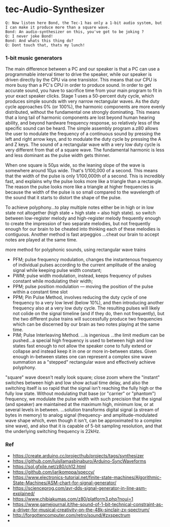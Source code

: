 # tec-Audio-Synthesizer

```
Q: Now listen here Bond, the Tec-1 has only a 1-bit audio system, but I can make it produce more than a square wave. 
Bond: An audio-synthesizer on this, you've got to be joking ? 
Q: I never joke Bond!
Bond: And whats this thing do?
Q: Dont touch that, thats my lunch!
```



### 1-bit music generators 
The main difference between a PC and our speaker is that a PC can use a programmable interval timer to drive the speaker, while our speaker is driven directly by the CPU via one transistor. This means that our CPU is more busy than a PC's CPU in order to produce sound. In order to get accurate sound, you have to sacrifice time from your main program to fit in your exact speaker clicks. Stage 1 uses a 50-percent duty cycle, which produces simple sounds with very narrow rectangular waves. As the duty cycle approaches 0% (or 100%), the harmonic components are more evenly distributed, without the fundamental one strongly dominating. This means that a long tail of harmonic components are lost beyond human hearing ability, and beyond hardware frequency response, so relatively less of the specific sound can be heard. The simple assembly program a.z80 allows the user to modulate the frequency of a continuous sound by pressing the left and right arrow keys, and to modulate the duty cycle by pressing the A and Z keys. The sound of a rectangular wave with a very low duty cycle is very different from that of a square wave. The fundamental harmonic is less and less dominant as the pulse width gets thinner.

When one square is 50µs wide, so the leaning slope of the wave is somewhere around 10µs wide. That's 1/100,000 of a second. This means that the width of the pulse is only 1/100,000th of a second. This is incredibly fast, and explains why the pulse looks more like a triangle than a rectangle. The reason the pulse looks more like a triangle at higher frequencies is because the width of the pulse is so small compared to the wavelength of the sound that it starts to distort the shape of the pulse.

To achieve polyphony...to play multiple notes either be in high or in low state not altogether (high state + high state = also high state).  so switch between low-register melody and high-register melody frequently enough to create the impression of two separate melodies, but not frequently enough for our brain to be cheated into thinking each of these melodies is contiguous. Another method is fast arpeggios ...cheat our brain to accept notes are played at the same time.


more method for polyphonic sounds, using rectangular wave trains 
- PFM; pulse frequency modulation,  changes the instantenous frequency of individual pulses according to the current amplitude of the analog signal while keeping pulse width constant; 
- PWM; pulse width modulation, instead, keeps frequency of pulses constant while modulating their width; 
- PPM; pulse position modulation  — moving the position of the pulse within a constant time slot
- PPM; Pin Pulse Method, involves reducing the duty cycle of one frequency to a very low level (below 10%), and then introducing another frequency also at a very low duty cycle. The resulting pulses will likely not colide on the signal timeline (and if they do, then not frequently), but the two different pulse trains will successfully produce two frequencies which can be discerned by our brain as two notes playing at the same time.
- PIM; Pulse Interleaving Method. ...is ingenious ...the limit medium can be pushed...a special high frequency is used to between high and low states fast enough to not allow the speaker cone to fully extend or collapse and instead keep it in one or more in-between states. Given enough in-between states one can represent a complex sine wave summation as a "stepped" rectangular wave and effectively achieve polyphony. 



"square" wave doesn't really look square; close zoom where the "instant" switches between high and low show actual time delay, and also the switching itself is so rapid that the signal isn't reaching the fully high or the fully low state. Without modulating that base (or "carrier" or "phantom") frequency, we modulate the pulse width with such precision that the signal (and speaker) are maintained at the maximum high, minimum low, or at several levels in between. ...solution transforms digital signal (a stream of bytes in memory) to analog signal (frequency- and amplitude-modulated wave shape which, even though it isn't, can be approximated to a complex sine wave), and also that it is capable of 5-bit sampling resolution, and that the underlying switching frequency is 22kHz.
















### Ref
- https://create.arduino.cc/projecthub/projects/tags/synthesizer
- https://github.com/luisllamasbinaburo/Arduino-SyncWaveforms
- https://sol.gfxile.net/z80/ch12.html
- https://github.com/jarikomppa/speccy/
- https://www.electronics-tutorial.net/finite-state-machines/Algorithmic-State-Machines/ASM-chart-for-signal-generator/
- https://scienceprog.com/avr-dds-signal-generator-in-line-asm-explained/
- https://www.chibiakumas.com/z80/platform3.php?noui=1
- https://www.gamejournal.it/the-sound-of-1-bit-technical-constraint-as-a-driver-for-musical-creativity-on-the-48k-sinclair-zx-spectrum/
- http://forgottencomputer.com/retro/sound/#zxspectrum
- 
